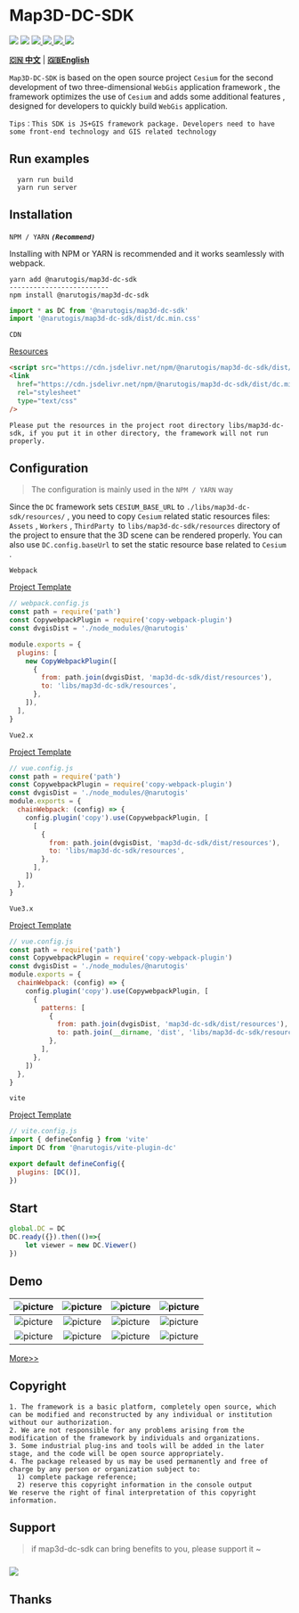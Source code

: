 # Map3D-DC-SDK

<p>
<img src="https://img.shields.io/github/actions/workflow/status/dvgis/map3d-dc-sdk/build.yml"/>
<img src="https://img.shields.io/badge/license-Apache%202-blue"/>
<a href="https://www.npmjs.com/package/@narutogis/map3d-dc-sdk" target="_blank">
 <img src="https://img.shields.io/npm/v/@narutogis/map3d-dc-sdk?color=orange&logo=npm" />
</a>
<a href="https://www.npmjs.com/package/@narutogis/map3d-dc-sdk" target="_blank">
 <img src="https://img.shields.io/npm/dt/@narutogis/map3d-dc-sdk?logo=npm"/>
</a>
<a href="https://resource.dvgis.cn/dc-docs/zh/" target="_blank">
 <img src="https://img.shields.io/badge/docs-online-yellow.svg"/>
</a>
<a href="http://dc.dvgis.cn" target="_blank">
 <img src="https://img.shields.io/badge/demo-online-red.svg"/>
</a>
</p>


[**🇨🇳 中文**](./README_zh.md) | [**🇬🇧English**](./README.md)

`Map3D-DC-SDK` is based on the open source project `Cesium` for the second development of two three-dimensional `WebGis` application framework , the framework optimizes the use of `Cesium` and adds some additional features , designed for developers to quickly build `WebGis` application.

```warning
Tips：This SDK is JS+GIS framework package. Developers need to have some front-end technology and GIS related technology
```


## Run examples

```shell
  yarn run build
  yarn run server
```

## Installation

`NPM / YARN` **_`(Recommend)`_**

Installing with NPM or YARN is recommended and it works seamlessly with webpack.

```shell
yarn add @narutogis/map3d-dc-sdk
-------------------------
npm install @narutogis/map3d-dc-sdk
```

```js
import * as DC from '@narutogis/map3d-dc-sdk'
import '@narutogis/map3d-dc-sdk/dist/dc.min.css'
```

`CDN`

[Resources](https://github.com/dailiwei/map3d-dc-sdk/releases)

```html
<script src="https://cdn.jsdelivr.net/npm/@narutogis/map3d-dc-sdk/dist/dc.min.js"></script>
<link
  href="https://cdn.jsdelivr.net/npm/@narutogis/map3d-dc-sdk/dist/dc.min.css"
  rel="stylesheet"
  type="text/css"
/>
```

```
Please put the resources in the project root directory libs/map3d-dc-sdk, if you put it in other directory, the framework will not run properly.
```

## Configuration

> The configuration is mainly used in the `NPM / YARN` way

Since the `DC` framework sets `CESIUM_BASE_URL` to `./libs/map3d-dc-sdk/resources/` , you need to copy `Cesium` related static resources files: `Assets` , `Workers` , `ThirdParty `to `libs/map3d-dc-sdk/resources` directory of the project to ensure that the 3D scene can be rendered properly. You can also use `DC.config.baseUrl` to set the static resource base related to `Cesium` .

`Webpack`

[Project Template](https://github.com/cavencj/dc-vue-app)

```js
// webpack.config.js
const path = require('path')
const CopywebpackPlugin = require('copy-webpack-plugin')
const dvgisDist = './node_modules/@narutogis'

module.exports = {
  plugins: [
    new CopyWebpackPlugin([
      {
        from: path.join(dvgisDist, 'map3d-dc-sdk/dist/resources'),
        to: 'libs/map3d-dc-sdk/resources',
      },
    ]),
  ],
}
```

`Vue2.x`

[Project Template](https://github.com/dailiwei/dc-vue)

```js
// vue.config.js
const path = require('path')
const CopywebpackPlugin = require('copy-webpack-plugin')
const dvgisDist = './node_modules/@narutogis'
module.exports = {
  chainWebpack: (config) => {
    config.plugin('copy').use(CopywebpackPlugin, [
      [
        {
          from: path.join(dvgisDist, 'map3d-dc-sdk/dist/resources'),
          to: 'libs/map3d-dc-sdk/resources',
        },
      ],
    ])
  },
}
```

`Vue3.x`

[Project Template](https://github.com/dailiwei/dc-vue-next)

```js
// vue.config.js
const path = require('path')
const CopywebpackPlugin = require('copy-webpack-plugin')
const dvgisDist = './node_modules/@narutogis'
module.exports = {
  chainWebpack: (config) => {
    config.plugin('copy').use(CopywebpackPlugin, [
      {
        patterns: [
          {
            from: path.join(dvgisDist, 'map3d-dc-sdk/dist/resources'),
            to: path.join(__dirname, 'dist', 'libs/map3d-dc-sdk/resources'),
          },
        ],
      },
    ])
  },
}
```

`vite`

[Project Template](https://github.com/dailiwei/dc-vite)

```js
// vite.config.js
import { defineConfig } from 'vite'
import DC from '@narutogis/vite-plugin-dc'

export default defineConfig({
  plugins: [DC()],
})
```


## Start

```js
global.DC = DC
DC.ready({}).then(()=>{
    let viewer = new DC.Viewer()
})
```

## Demo

|           ![picture](https://dc.dvgis.cn/examples/previews/baselayer/online/baidu.png)           |     ![picture](http://dc.dvgis.cn/examples/previews/baselayer/online/tdt.png)      |     ![picture](http://dc.dvgis.cn/examples/previews/baselayer/online/arcgis.png?v=3)     |        ![picture](http://dc.dvgis.cn/examples/previews/mini-scene/china.gif)         |
|:------------------------------------------------------------------------------------------------:|:----------------------------------------------------------------------------------:|:----------------------------------------------------------------------------------------:|:------------------------------------------------------------------------------------:|
|               ![picture](http://dc.dvgis.cn/examples/previews/mini-scene/dfmz.gif)               |    ![picture](http://dc.dvgis.cn/examples/previews/mini-scene/factory.gif)     |        ![picture](http://dc.dvgis.cn/examples/previews/layer/cluster_circle.gif)         | ![picture](http://dc.dvgis.cn/examples/previews/model/3dtiles/shp_custom_shader.gif) |
|        ![picture](http://dc.dvgis.cn/examples/previews/overlay/polyline/image_trail.gif)         | ![picture](http://dc.dvgis.cn/examples/previews/overlay/others/wall_trail.gif) |       ![picture](http://dc.dvgis.cn/examples/previews/overlay/primitive/water.gif)       |      ![picture](http://dc.dvgis.cn/examples/previews/scene-ext/tools/plot.png)       |

[More>>](http://dc.dvgis.cn/#/examples)

## Copyright

```warning
1. The framework is a basic platform, completely open source, which can be modified and reconstructed by any individual or institution without our authorization.
2. We are not responsible for any problems arising from the modification of the framework by individuals and organizations.
3. Some industrial plug-ins and tools will be added in the later stage, and the code will be open source appropriately.
4. The package released by us may be used permanently and free of charge by any person or organization subject to:
  1) complete package reference;
  2) reserve this copyright information in the console output
We reserve the right of final interpretation of this copyright information.
```

## Support

> if map3d-dc-sdk can bring benefits to you, please support it ~

<p>
<a href="https://www.paypal.com/paypalme/cavencj" target="_blank">
<img src="https://www.paypalobjects.com/images/shared/paypal-logo-129x32.svg" style="margin-top:10px" />
</a>
</p>

## Thanks
